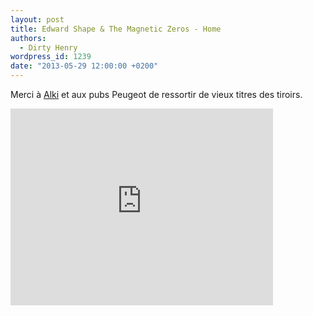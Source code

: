 ```yaml
---
layout: post
title: Edward Shape & The Magnetic Zeros - Home
authors:
  - Dirty Henry
wordpress_id: 1239
date: "2013-05-29 12:00:00 +0200"
---
```


Merci à [Alki](http://wattnow.org) et aux pubs Peugeot de ressortir de vieux
titres des tiroirs.

<iframe width="420" height="315" src="http://www.youtube.com/embed/rjFaenf1T-Y" frameborder="0" allowfullscreen></iframe>
